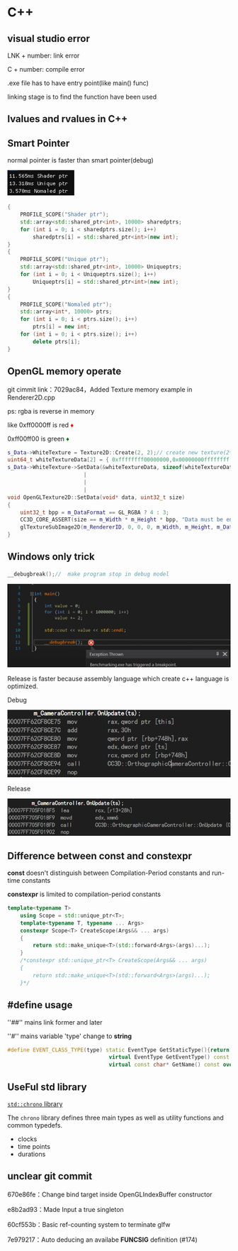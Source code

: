 # C++

## visual studio error

LNK + number: link error

C + number: compile error

.exe file has to have entry point(like main() func)

linking stage is to find the function have been used

## lvalues and rvalues in C++



## Smart Pointer

normal pointer is faster than smart pointer(debug)

![image-20211028184703699](image/image-20211028184703699.png)

```c++
{
    PROFILE_SCOPE("Shader ptr");
    std::array<std::shared_ptr<int>, 10000> sharedptrs;
    for (int i = 0; i < sharedptrs.size(); i++)
        sharedptrs[i] = std::shared_ptr<int>(new int);
}
{
    PROFILE_SCOPE("Unique ptr");
    std::array<std::shared_ptr<int>, 10000> Uniqueptrs;
    for (int i = 0; i < Uniqueptrs.size(); i++)
        Uniqueptrs[i] = std::shared_ptr<int>(new int);
}
{
    PROFILE_SCOPE("Nomaled ptr");
    std::array<int*, 10000> ptrs;
    for (int i = 0; i < ptrs.size(); i++)
        ptrs[i] = new int;
    for (int i = 0; i < ptrs.size(); i++)
        delete ptrs[i];
}
```



## OpenGL memory operate

git cimmit link：7029ac84，Added Texture memory example in Renderer2D.cpp

ps: rgba is reverse in memory

like 0xff0000ff is red <span style="color:red">♦</span>

0xff00ff00 is green <span style="color:green">♦</span>

```c++
s_Data->WhiteTexture = Texture2D::Create(2, 2);// create new texture(2*2)
uint64_t whiteTextureData[2] = { 0xffffffff00000000,0x00000000ffffffff };// Texture data include 4 pixel
s_Data->WhiteTexture->SetData(&whiteTextureData, sizeof(whiteTextureData));
						|
                        |
                        |
void OpenGLTexture2D::SetData(void* data, uint32_t size)
{
	uint32_t bpp = m_DataFormat == GL_RGBA ? 4 : 3;
	CC3D_CORE_ASSERT(size == m_Width * m_Height * bpp, "Data must be entire texture!");
	glTextureSubImage2D(m_RendererID, 0, 0, 0, m_Width, m_Height, m_DataFormat, GL_UNSIGNED_BYTE, data);// Read texture data from data's address
}
```

##  Windows only trick

```c++
__debugbreak();//  make program stop in debug model
```

![image-20211028181802016](image/image-20211028181802016.png)

Release is faster because assembly language which create c++ language is optimized.

Debug

![image-20211028183053452](image/image-20211028183053452.png)

Release

![image-20211028183532632](image/image-20211028183532632.png)

## Difference between const and constexpr

**const** doesn't distinguish between Compilation-Period constants and run-time constants

**constexpr** is limited to compilation-period constants

```c++
template<typename T>
	using Scope = std::unique_ptr<T>;
	template<typename T, typename ... Args>
	constexpr Scope<T> CreateScope(Args&& ... args)
	{
		return std::make_unique<T>(std::forward<Args>(args)...);
	}
	/*constexpr std::unique_ptr<T> CreateScope(Args&& ... args)
	{
		return std::make_unique<T>(std::forward<Args>(args)...);
	}*/
```



## #define usage 

''##'' mains link former and later

''#'' mains variable 'type' change to **string**

```c++
#define EVENT_CLASS_TYPE(type) static EventType GetStaticType(){return EventType::##type;}\ 
								virtual EventType GetEventType() const override {return GetStaticType();}\
								virtual const char* GetName() const override{return #type;}
```

## UseFul std library

[`std::chrono` library](https://en.cppreference.com/w/cpp/chrono)

The `chrono` library defines three main types as well as utility functions and common typedefs.

- clocks
- time points
- durations

## unclear git commit 

  670e86fe：Change bind target inside OpenGLIndexBuffer constructor

 e8b2ad93：Made Input a true singleton

60cf553b：Basic ref-counting system to terminate glfw

7e979217：Auto deducing an availabe __FUNCSIG__ definition (#174)

